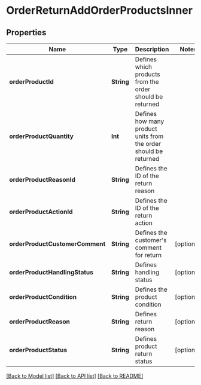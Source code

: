 # OrderReturnAddOrderProductsInner

## Properties
Name | Type | Description | Notes
------------ | ------------- | ------------- | -------------
**orderProductId** | **String** | Defines which products from the order should be returned | 
**orderProductQuantity** | **Int** | Defines how many product units from the order should be returned | 
**orderProductReasonId** | **String** | Defines the ID of the return reason | 
**orderProductActionId** | **String** | Defines the ID of the return action | 
**orderProductCustomerComment** | **String** | Defines the customer&#39;s comment for return | [optional] 
**orderProductHandlingStatus** | **String** | Defines handling status | [optional] 
**orderProductCondition** | **String** | Defines the product condition | [optional] 
**orderProductReason** | **String** | Defines return reason | [optional] 
**orderProductStatus** | **String** | Defines product return status | [optional] 

[[Back to Model list]](../README.md#documentation-for-models) [[Back to API list]](../README.md#documentation-for-api-endpoints) [[Back to README]](../README.md)


